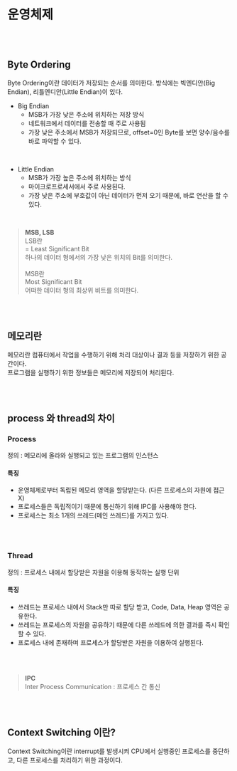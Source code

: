 # 운영체제

<br><br>

## Byte Ordering 

Byte Ordering이란 데이터가 저장되는 순서를 의미한다.
방식에는 빅엔디안(Big Endian), 리틀엔디안(Little Endian)이 있다.

- Big Endian
    - MSB가 가장 낮은 주소에 위치하는 저장 방식
    - 네트워크에서 데이터를 전송할 때 주로 사용됨
    - 가장 낮은 주소에서 MSB가 저장되므로, offset=0인 Byte를 보면 양수/음수를 바로 파악할 수 있다.

<br>

- Little Endian
    - MSB가 가장 높은 주소에 위치하는 방식
    - 마이크로프로세서에서 주로 사용된다.
    - 가장 낮은 주소에 부호값이 아닌 데이터가 먼저 오기 때문에, 바로 연산을 할 수 있다.

<br>

> **MSB, LSB** <br>
> LSB란 <br>
> = Least Significant Bit <br>
> 하나의 데이터 형에서의 가장 낮은 위치의 Bit를 의미한다.
> <br><br>
> MSB란 <br>
> Most Significant Bit <br>
> 어떠한 데이터 형의 최상위 비트를 의미한다.

<br><br>

## 메모리란
메모리란 컴퓨터에서 작업을 수행하기 위해 처리 대상이나 결과 등을 저장하기 위한 공간이다. <br>
프로그램을 실행하기 위한 정보들은 메모리에 저장되어 처리된다.

<br><br>

## process 와 thread의 차이

### Process 

정의 : 메모리에 올라와 실행되고 있는 프로그램의 인스턴스

#### 특징

- 운영체제로부터 독립된 메모리 영역을 할당받는다. (다른 프로세스의 자원에 접근 X)
- 프로세스들은 독립적이기 때문에 통신하기 위해 IPC를 사용해야 한다.
- 프로세스는 최소 1개의 쓰레드(메인 쓰레드)를 가지고 있다. 

<br><br>

### Thread

정의 : 프로세스 내에서 할당받은 자원을 이용해 동작하는 실행 단위 

#### 특징

- 쓰레드는 프로세스 내에서 Stack만 따로 할당 받고, Code, Data, Heap 영역은 공유한다.
- 쓰레드는 프로세스의 자원을 공유하기 때문에 다른 쓰레드에 의한 결과를 즉시 확인할 수 있다.
- 프로세스 내에 존재하며 프로세스가 할당받은 자원을 이용하여 실행된다.


<br><br>

> **IPC** <br>
> Inter Process Communication : 프로세스 간 통신 

<br><br>

## Context Switching 이란?

Context Switching이란 interrupt를 발생시켜 CPU에서 실행중인 프로세스를 중단하고, 다른 프로세스를 처리하기 위한 과정이다. <br>
